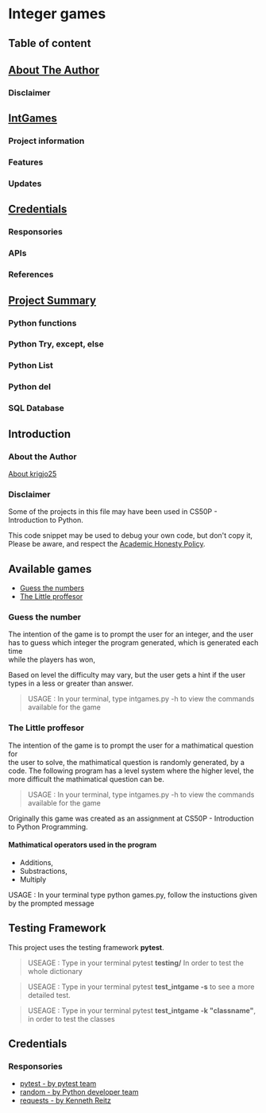 #   Integer games

## Table of content

## [About The Author](#about-the-author)
### Disclaimer

## [IntGames](#IntGames)
### Project information 
### Features
### Updates

## [Credentials](#Credentials)
### Responsories
### APIs
### References

## [Project Summary](#Notes)
### Python functions
### Python Try, except, else
### Python List
### Python del
### SQL Database


## Introduction

### About the Author
[About krigjo25](https://github.com/krigjo25/)


### Disclaimer

Some of the projects in this file may have been used in CS50P - Introduction to Python.

This code snippet may be used to debug
your own code, but don't copy it,
Please be aware, and respect the [Academic Honesty Policy](https://cs50.harvard.edu/x/2023/honesty/).

## Available games

*   [Guess the numbers](#guess-the-number)
*   [The Little proffesor](#the-little-professor)

### Guess the number

The intention of the game is to prompt the user for an integer, and the user<br>
has to guess which integer the program generated, which is generated each time <br>
while the players has won,

Based on level the difficulty may vary, but the user gets a hint if the user types in a less or greater than answer.

> USAGE : In your terminal, type intgames.py -h to view the commands available for the game


### The Little proffesor

The intention of the game is to prompt the user for a mathimatical question for<br>
the user to solve, the mathimatical question is randomly generated, by a code.
The following program has a level system where the higher level,
the more difficult the mathimatical question can be.

> USAGE : In your terminal, type intgames.py -h to view the commands available for the game

Originally this game was created as an
assignment at CS50P - Introduction to Python Programming.

#### Mathimatical operators used in the program 

-   Additions, 
-   Substractions,
-   Multiply
 
<!-- ( `dividision` (floor, reminder), `power of` and `binary numbers`,) -->

USAGE : In your terminal type python games.py, 
follow the instuctions given by the prompted message


## Testing Framework

This project uses the testing framework <strong>pytest</strong>.


> USEAGE : Type in your terminal pytest <strong>testing/</strong> In order to test the whole dictionary

>USEAGE : Type in your terminal pytest <strong>test_intgame -s</strong> to see a more detailed test.

>USEAGE : Type in your terminal pytest <strong>test_intgame -k "classname"</strong>, in order to test the classes

## Credentials

### Responsories

-   [pytest - by pytest team](https://github.com/pytest-dev/pytest)
-   [random - by Python developer team]()
-   [requests - by Kenneth Reitz](https://requests.readthedocs.io/en/latest/)<nt>